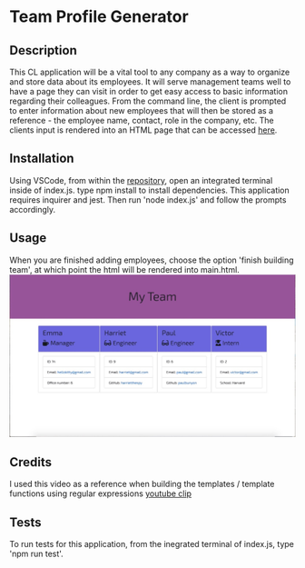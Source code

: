 # Team Profile Generator

## Description

This CL application will be a vital tool to any company as a way to organize and store data about its employees.  It will serve management teams well to have a page they can visit in order to get easy access to basic information regarding their colleagues.  From the command line, the client is prompted to enter information about new employees that will then be stored as a reference - the employee name, contact, role in the company, etc. The clients input is rendered into an HTML page that can be accessed [here](https://sleepytomatoes.github.io/Team-Profile-Generator/).

## Installation

Using VSCode, from within the [repository](https://github.com/sleepytomatoes/Team-Profile-Generator), open an integrated terminal inside of index.js.  type npm install to install dependencies.  This application requires inquirer and jest.  Then run 'node index.js' and follow the prompts accordingly. 


## Usage

When you are finished adding employees, choose the option 'finish building team', at which point the html will be rendered into main.html.
![screenshot](assets/images/teamscreenshot.jpeg)

## Credits

I used this video as a reference when building the templates / template functions using regular expressions
[youtube clip](https://www.youtube.com/watch?v=rhzKDrUiJVk)

## Tests

To run tests for this application, from the inegrated terminal of index.js, type 'npm run test'.